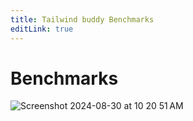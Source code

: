 ```yaml
---
title: Tailwind buddy Benchmarks
editLink: true
---
```


# Benchmarks

![Screenshot 2024-08-30 at 10 20 51 AM](https://github.com/user-attachments/assets/152ca2a5-cc42-4987-adb1-65c052c8cd51)
